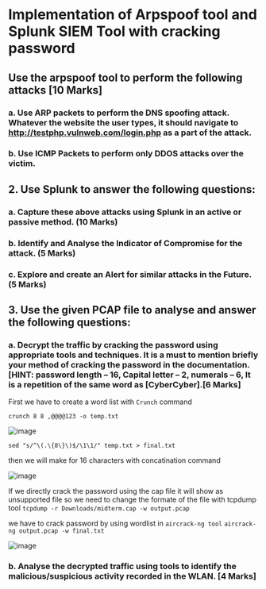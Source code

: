 # Implementation of Arpspoof tool and Splunk SIEM Tool with cracking password

## Use the arpspoof tool to perform the following attacks [10 Marks] 
  ### a. Use ARP packets to perform the DNS spoofing attack. Whatever the website the user types, it should navigate to http://testphp.vulnweb.com/login.php as a part of the attack.





  ### b. Use ICMP Packets to perform only DDOS attacks over the victim. 








## 2. Use Splunk to answer the following questions:
  ### a. Capture these above attacks using Splunk in an active or passive method. (10 Marks)











  
  ### b. Identify and Analyse the Indicator of Compromise for the attack. (5 Marks)









  
  ### c. Explore and create an Alert for similar attacks in the Future. (5 Marks)


## 3. Use the given PCAP file to analyse and answer the following questions:

  ### a. Decrypt the traffic by cracking the password using appropriate tools and techniques. It is a must to mention briefly your method of cracking the password in the documentation. [HINT: password length – 16, Capital letter – 2, numerals – 6, It is a repetition of the same word as [CyberCyber].[6 Marks]

First we have to create a word list with `Crunch` command 

`crunch 8 8 ,@@@@123 -o temp.txt`

![image](https://github.com/jayshah17/Implementation-of-Cyber-Security-Lab/assets/76842630/fc706b18-c6de-4d33-8ce2-d03f2880b1cd)

`sed "s/^\(.\{8\}\)$/\1\1/" temp.txt > final.txt`

then we will make for 16 characters with concatination command 

![image](https://github.com/jayshah17/Implementation-of-Cyber-Security-Lab/assets/76842630/1483d82a-173b-49ec-8f8a-64de86e90157)

If we directly crack the password using the cap file it will show as unsupported file so we need to change the formate of the file with tcpdump tool
`tcpdump -r Downloads/midterm.cap -w output.pcap`

we have to crack password by using wordlist in `aircrack-ng tool`
`aircrack-ng output.pcap -w final.txt`

![image](https://github.com/jayshah17/Implementation-of-Cyber-Security-Lab/assets/76842630/c8293b2b-a9aa-4c5c-99cf-81480c740b10)






  ### b. Analyse the decrypted traffic using tools to identify the malicious/suspicious activity recorded in the WLAN. [4 Marks]










  
